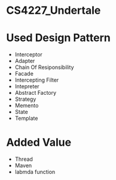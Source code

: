 # CS4227_Undertale

# Used Design Pattern

* Interceptor 
* Adapter
* Chain Of Resiponsibility
* Facade
* Intercepting Filter
* Intepreter
* Abstract Factory
* Strategy 
* Memento
* State
* Template 


# Added Value

* Thread
* Maven
* labmda function
